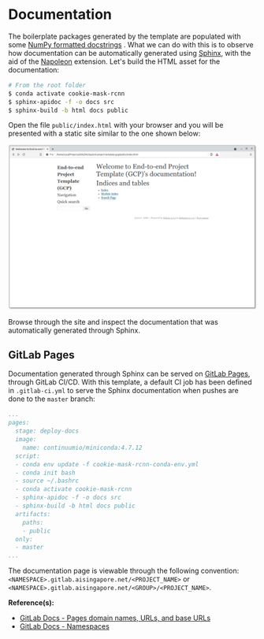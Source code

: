 # Documentation

The boilerplate packages generated by the template are populated with
some
[NumPy formatted docstrings](https://numpydoc.readthedocs.io/en/latest/format.html#docstring-standard)
. What we can do with this is to observe how
documentation can be automatically generated using
[Sphinx](https://www.sphinx-doc.org/en/master/),
with the aid of the
[Napoleon](https://www.sphinx-doc.org/en/master/usage/extensions/napoleon.html)
extension. Let's build the HTML asset for the documentation:

```bash
# From the root folder
$ conda activate cookie-mask-rcnn
$ sphinx-apidoc -f -o docs src
$ sphinx-build -b html docs public
```

Open the file `public/index.html` with your browser and you will be
presented with a static site similar to the one shown below:

![Sphinx - Generated Landing Page for Documentation Site](../assets/screenshots/sphinx-generated-doc-landing-page.png)

Browse through the site and inspect the documentation that was
automatically generated through Sphinx.

## GitLab Pages

Documentation generated through Sphinx can be served on
[GitLab Pages](https://docs.gitlab.com/ee/user/project/pages/), through
GitLab CI/CD. With this template, a default CI job has been defined
in `.gitlab-ci.yml` to serve the Sphinx documentation when pushes are
done to the `master` branch:

```yaml
...
pages:
  stage: deploy-docs
  image:
    name: continuumio/miniconda:4.7.12
  script:
  - conda env update -f cookie-mask-rcnn-conda-env.yml
  - conda init bash
  - source ~/.bashrc
  - conda activate cookie-mask-rcnn
  - sphinx-apidoc -f -o docs src
  - sphinx-build -b html docs public
  artifacts:
    paths:
    - public
  only:
  - master
...
```

The documentation page is viewable through the following convention:
`<NAMESPACE>.gitlab.aisingapore.net/<PROJECT_NAME>` or
`<NAMESPACE>.gitlab.aisingapore.net/<GROUP>/<PROJECT_NAME>`.

__Reference(s):__

- [GitLab Docs - Pages domain names, URLs, and base URLs](https://docs.gitlab.com/ee/user/project/pages/getting_started_part_one.html)
- [GitLab Docs - Namespaces](https://docs.gitlab.com/ee/user/group/#namespaces)
